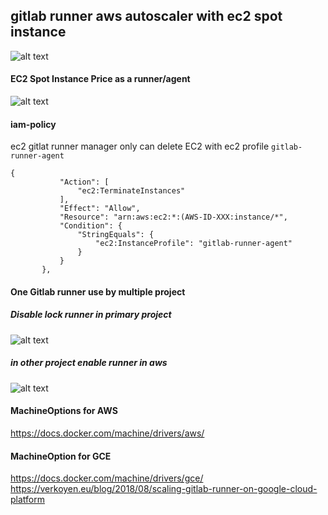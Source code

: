 ## gitlab runner aws autoscaler with ec2 spot instance

![alt text](https://i.imgur.com/1byPnQS.jpg)

#### EC2 Spot Instance Price as a runner/agent
![alt text](https://i.imgur.com/o6OVzk9.png)


#### iam-policy
ec2 gitlat runner manager only can delete EC2 with ec2 profile `gitlab-runner-agent`
 ```
 {
            "Action": [
                "ec2:TerminateInstances"
            ],
            "Effect": "Allow",
            "Resource": "arn:aws:ec2:*:(AWS-ID-XXX:instance/*",
            "Condition": {
                "StringEquals": {
                    "ec2:InstanceProfile": "gitlab-runner-agent"
                }
            }
        },
```        

#### One Gitlab runner use by multiple project
##### Disable lock runner in primary project
![alt text](https://i.imgur.com/uSfcfKk.png)
##### in other project enable runner in aws
![alt text](https://i.imgur.com/PO17CTY.png)



#### MachineOptions for AWS
https://docs.docker.com/machine/drivers/aws/

#### MachineOption for GCE
https://docs.docker.com/machine/drivers/gce/
https://verkoyen.eu/blog/2018/08/scaling-gitlab-runner-on-google-cloud-platform


        
